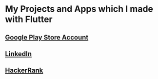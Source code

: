 # My Projects and Apps which I made with Flutter

## [Google Play Store Account](https://play.google.com/store/apps/developer?id=Avarjuan)
## [LinkedIn](https://www.linkedin.com/in/özgür-taylan-ulusoy-15a603222/)
## [HackerRank](https://www.hackerrank.com/ozgurcoderr)

